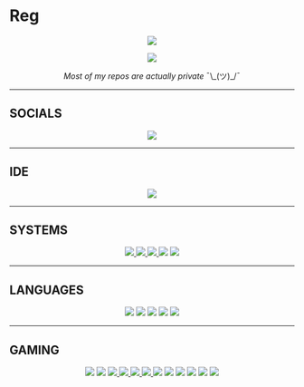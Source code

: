 # Reg

<p align="center">
  <img src="https://vercel-github-profile-stats.vercel.app/api?username=RegularRabbit05&theme=transparent">
</p>
<p align="center">
  <img src="https://vercel-github-profile-stats.vercel.app/api/top-langs/?username=RegularRabbit05&theme=transparent">
</p>

<p align=center>
  <i>
    Most of my repos are actually private
  </i>
  ¯\_(ツ)_/¯
</p>
  
***

## SOCIALS

<p align="center">
  <a href="https://discord.com/users/724529682237882408">
    <img src="https://img.shields.io/badge/Discord-7289DA?style=for-the-badge&logo=discord&logoColor=white">
  </a>
</p>

***

## IDE

<p align="center">
  <a href="https://www.jetbrains.com/products/">
    <img src="https://img.shields.io/badge/IntelliJIDEA-000000.svg?style=for-the-badge&logo=intellij-idea&logoColor=white">
  </a>
</p>

***

## SYSTEMS

<p align="center">
  <a href="https://www.microsoft.com/it-it/software-download/windows10">
    <img src="https://img.shields.io/badge/Windows-0078D6?style=for-the-badge&logo=windows&logoColor=white">
  </a>
  <a href="https://manjaro.org/download/">
    <img src="https://img.shields.io/badge/Arch_Linux-1793D1?style=for-the-badge&logo=arch-linux&logoColor=white">
    <img src="https://img.shields.io/badge/Manjaro-eeeeee?style=for-the-badge&logo=Manjaro&logoColor=lime">
  </a>
  <img src="https://img.shields.io/badge/mac%20os-000000?style=for-the-badge&logo=apple&logoColor=white">
  <img src="https://img.shields.io/badge/VMs-0000ff?style=for-the-badge&logo=VirtualBox&logoColor=white">
</p>

***

## LANGUAGES

<p align="center">
  <img src="https://img.shields.io/badge/Java-ED8B00?style=for-the-badge&logo=java&logoColor=white">
  <img src="https://img.shields.io/badge/Go-00ADD8?style=for-the-badge&logo=go&logoColor=white">
  <img src="https://img.shields.io/badge/C%2B%2B-00599C?style=for-the-badge&logo=c%2B%2B&logoColor=white">
  <img src="https://img.shields.io/badge/C%23-239120?style=for-the-badge&logo=c-sharp&logoColor=white">
  <img src="https://img.shields.io/badge/Python-3776AB?style=for-the-badge&logo=python&logoColor=white">
</p>


***

## GAMING

<p align="center">
  <img src="https://img.shields.io/badge/Nintendo_3DS-D12228?style=for-the-badge&logo=nintendo-3ds&logoColor=white">
  <img src="https://img.shields.io/badge/Nintendo_Switch-E60012?style=for-the-badge&logo=nintendo-switch&logoColor=white">
  <a href="https://steamcommunity.com/profiles/76561199053717392">
    <img src="https://img.shields.io/badge/Steam-000000?style=for-the-badge&logo=steam&logoColor=white">
  </a>
  <a href="https://account.xbox.com/en-us/profile?gamertag=RegularRabbit89/">
    <img src="https://img.shields.io/badge/Xbox-107C10?style=for-the-badge&logo=xbox&logoColor=white">
    <img src="https://img.shields.io/badge/Xbox360-107C10?style=for-the-badge&logo=Xbox&logoColor=white">
    <img src="https://img.shields.io/badge/XboxOne-107C10?style=for-the-badge&logo=Xbox&logoColor=white">
  </a>
  <img src="https://img.shields.io/badge/PlayStation-003791?style=for-the-badge&logo=playstation&logoColor=white">
  <img src="https://img.shields.io/badge/PS1-003791?style=for-the-badge&logo=PlayStation%202&logoColor=white">
  <img src="https://img.shields.io/badge/PS2-003791?style=for-the-badge&logo=PlayStation%202&logoColor=white">
  <img src="https://img.shields.io/badge/PS3-003791?style=for-the-badge&logo=PlayStation%203&logoColor=white">
  <img src="https://img.shields.io/badge/PS4-003791?style=for-the-badge&logo=PlayStation%204&logoColor=white">
  <img src="https://img.shields.io/badge/PSP-003791?style=for-the-badge&logo=PlayStation%204&logoColor=white">
</p>
